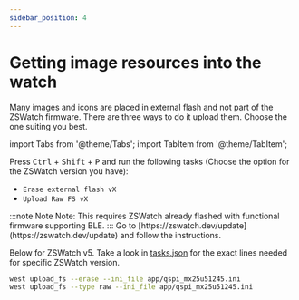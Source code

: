 ```yaml
---
sidebar_position: 4
---
```


# Getting image resources into the watch

Many images and icons are placed in external flash and not part of the ZSWatch firmware. There are three ways to do it upload them. Choose the one suiting you best.

import Tabs from '@theme/Tabs';
import TabItem from '@theme/TabItem';

<Tabs>
  <TabItem value="vscode" label="In VSCode">

  Press <kbd>Ctrl</kbd> + <kbd>Shift</kbd> + <kbd>P</kbd> 
  and run the following tasks (Choose the option for the ZSWatch version you have):
  - `Erase external flash vX`
  - `Upload Raw FS vX`

  </TabItem>
  <TabItem value="ble" label="Over BLE">
  :::note Note
    Note: This requires ZSWatch already flashed with functional firmware supporting BLE.
  :::
  Go to [https://zswatch.dev/update](https://zswatch.dev/update) and follow the instructions.

  </TabItem>
  <TabItem value="terminal" label="From terminal">

  Below for ZSWatch v5. Take a look in [tasks.json](https://github.com/ZSWatch/ZSWatch/blob/main/.vscode/tasks.json) for the exact lines needed for specific ZSWatch version.
  ```sh
  west upload_fs --erase --ini_file app/qspi_mx25u51245.ini
  west upload_fs --type raw --ini_file app/qspi_mx25u51245.ini
  ```

  </TabItem>
</Tabs>